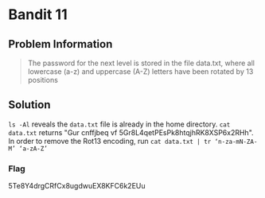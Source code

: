 # Bandit 11

## Problem Information 
  > The password for the next level is stored in the file data.txt, where all lowercase (a-z) and uppercase (A-Z) letters have been rotated by 13 positions

## Solution
 `ls -Al` reveals the `data.txt` file is already in the home directory. `cat data.txt` returns "Gur cnffjbeq vf 5Gr8L4qetPEsPk8htqjhRK8XSP6x2RHh". In order to remove the Rot13 encoding, run `cat data.txt | tr ‘n-za-mN-ZA-M’ ‘a-zA-Z’`  
### Flag
5Te8Y4drgCRfCx8ugdwuEX8KFC6k2EUu

